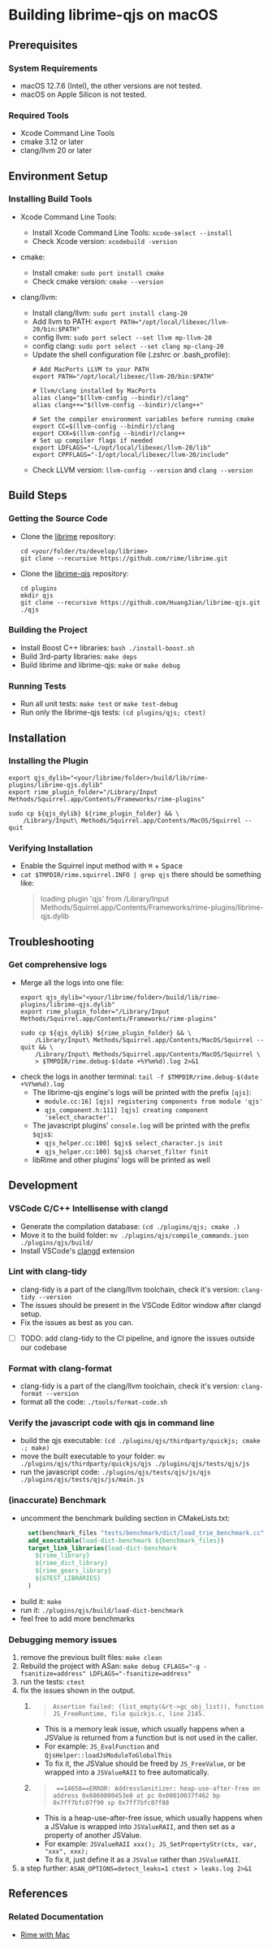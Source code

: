 # Building librime-qjs on macOS

## Prerequisites

### System Requirements
- macOS 12.7.6 (Intel), the other versions are not tested.
- macOS on Apple Silicon is not tested.

### Required Tools
- Xcode Command Line Tools
- cmake 3.12 or later
- clang/llvm 20 or later

## Environment Setup

### Installing Build Tools
- Xcode Command Line Tools:
  - Install Xcode Command Line Tools: `xcode-select --install`
  - Check Xcode version: `xcodebuild -version`

- cmake:
  - Install cmake: `sudo port install cmake`
  - Check cmake version: `cmake --version`

- clang/llvm:
  - Install clang/llvm: `sudo port install clang-20`
  - Add llvm to PATH: `export PATH="/opt/local/libexec/llvm-20/bin:$PATH"`
  - config llvm: `sudo port select --set llvm mp-llvm-20`
  - config clang: `sudo port select --set clang mp-clang-20`
  - Update the shell configuration file (.zshrc or .bash_profile):
    ```shell
    # Add MacPorts LLVM to your PATH
    export PATH="/opt/local/libexec/llvm-20/bin:$PATH"

    # llvm/clang installed by MacPorts
    alias clang="$(llvm-config --bindir)/clang"
    alias clang++="$(llvm-config --bindir)/clang++"

    # Set the compiler environment variables before running cmake
    export CC=$(llvm-config --bindir)/clang
    export CXX=$(llvm-config --bindir)/clang++
    # Set up compiler flags if needed
    export LDFLAGS="-L/opt/local/libexec/llvm-20/lib"
    export CPPFLAGS="-I/opt/local/libexec/llvm-20/include"
    ```
  - Check LLVM version: `llvm-config --version` and `clang --version`

## Build Steps

### Getting the Source Code

- Clone the [librime](https://github.com/rime/librime) repository:
  ```shell
  cd <your/folder/to/develop/librime>
  git clone --recursive https://github.com/rime/librime.git
  ```

- Clone the [librime-qjs](https://github.com/HuangJian/librime-qjs) repository:
  ```shell
  cd plugins
  mkdir qjs
  git clone --recursive https://github.com/HuangJian/librime-qjs.git ./qjs
  ```

### Building the Project
- Install Boost C++ libraries: `bash ./install-boost.sh`
- Build 3rd-party libraries: `make deps`
- Build librime and librime-qjs: `make` or `make debug`

### Running Tests
- Run all unit tests: `make test` or `make test-debug`
- Run only the librime-qjs tests: `(cd plugins/qjs; ctest)`

## Installation

### Installing the Plugin
```shell
export qjs_dylib="<your/librime/folder>/build/lib/rime-plugins/librime-qjs.dylib"
export rime_plugin_folder="/Library/Input Methods/Squirrel.app/Contents/Frameworks/rime-plugins"

sudo cp ${qjs_dylib} ${rime_plugin_folder} && \
    /Library/Input\ Methods/Squirrel.app/Contents/MacOS/Squirrel --quit
```

### Verifying Installation
- Enable the Squirrel input method with <kbd>⌘</kbd> + <kbd>Space</kbd>
- `cat $TMPDIR/rime.squirrel.INFO | grep qjs` there should be something like:
    > loading plugin 'qjs' from /Library/Input Methods/Squirrel.app/Contents/Frameworks/rime-plugins/librime-qjs.dylib

## Troubleshooting

### Get comprehensive logs
- Merge all the logs into one file:
    ```shell
    export qjs_dylib="<your/librime/folder>/build/lib/rime-plugins/librime-qjs.dylib"
    export rime_plugin_folder="/Library/Input Methods/Squirrel.app/Contents/Frameworks/rime-plugins"

    sudo cp ${qjs_dylib} ${rime_plugin_folder} && \
        /Library/Input\ Methods/Squirrel.app/Contents/MacOS/Squirrel --quit && \
        /Library/Input\ Methods/Squirrel.app/Contents/MacOS/Squirrel \
        > $TMPDIR/rime.debug-$(date +%Y%m%d).log 2>&1
    ```
- check the logs in another terminal: `tail -f $TMPDIR/rime.debug-$(date +%Y%m%d).log`
  - The librime-qjs engine's logs will be printed with the prefix `[qjs]`:
    - `module.cc:16] [qjs] registering components from module 'qjs'`
    - `qjs_component.h:111] [qjs] creating component 'select_character'.`
  - The javascript plugins' `console.log` will be printed with the prefix `$qjs$`:
    - `qjs_helper.cc:100] $qjs$ select_character.js init`
    - `qjs_helper.cc:100] $qjs$ charset_filter finit`
  - libRime and other plugins' logs will be printed as well

## Development

### VSCode C/C++ Intellisense with clangd

- Generate the compilation database: `(cd ./plugins/qjs; cmake .)`
- Move it to the build folder: `mv ./plugins/qjs/compile_commands.json ./plugins/qjs/build/`
- Install VSCode's [clangd](https://marketplace.visualstudio.com/items?itemName=llvm-vs-code-extensions.vscode-clangd) extension

### Lint with clang-tidy

- clang-tidy is a part of the clang/llvm toolchain, check it's version: `clang-tidy --version`
- The issues should be present in the VSCode Editor window after clangd setup.
- Fix the issues as best as you can.
- [ ] TODO: add clang-tidy to the CI pipeline, and ignore the issues outside our codebase

### Format with clang-format

- clang-tidy is a part of the clang/llvm toolchain, check it's version: `clang-format --version`
- format all the code: `./tools/format-code.sh`

### Verify the javascript code with qjs in command line

- build the qjs executable: `(cd ./plugins/qjs/thirdparty/quickjs; cmake .; make)`
- move the built executable to your folder: `mv ./plugins/qjs/thirdparty/quickjs/qjs ./plugins/qjs/tests/qjs/js`
- run the javascript code: `./plugins/qjs/tests/qjs/js/qjs ./plugins/qjs/tests/qjs/js/main.js`

### (inaccurate) Benchmark

- uncomment the benchmark building section in CMakeLists.txt:
  ```cmake
    set(benchmark_files "tests/benchmark/dict/load_trie_benchmark.cc")
    add_executable(load-dict-benchmark ${benchmark_files})
    target_link_libraries(load-dict-benchmark
      ${rime_library}
      ${rime_dict_library}
      ${rime_gears_library}
      ${GTEST_LIBRARIES}
    )
  ```
- build it: `make`
- run it: `./plugins/qjs/build/load-dict-benchmark`
- feel free to add more benchmarks

### Debugging memory issues

1. remove the previous built files: `make clean`
2. Rebuild the project with ASan: `make debug CFLAGS="-g -fsanitize=address" LDFLAGS="-fsanitize=address"`
3. run the tests: `ctest`
4. fix the issues shown in the output.
    1. > `Assertion failed: (list_empty(&rt->gc_obj_list)), function JS_FreeRuntime, file quickjs.c, line 2145.`
        - This is a memory leak issue, which usually happens when a JSValue is returned from a function but is not used in the caller.
        - For example: `JS_EvalFunction` and `QjsHelper::loadJsModuleToGlobalThis`
        - To fix it, the JSValue should be freed by `JS_FreeValue`,
            or be wrapped into a `JSValueRAII` to free automatically.
    2. > ` ==14658==ERROR: AddressSanitizer: heap-use-after-free on address 0x6060000453e0 at pc 0x00010037f462 bp 0x7ff7bfc07f90 sp 0x7ff7bfc07f88`
        - This is a heap-use-after-free issue, which usually happens when a
            JSValue is wrapped into `JSValueRAII`, and then set as a property of another JSValue.
        - For example: `JSValueRAII xxx(); JS_SetPropertyStr(ctx, var, "xxx", xxx);`
        - To fix it, just define it as a `JSValue` rather than `JSValueRAII`.
5. a step further: `ASAN_OPTIONS=detect_leaks=1 ctest > leaks.log 2>&1`


## References

### Related Documentation

- [Rime with Mac](https://github.com/rime/librime/blob/master/README-mac.md)
